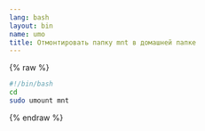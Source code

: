 ```yaml
---
lang: bash
layout: bin
name: umo
title: Отмонтировать папку mnt в домашней папке
---
```

{% raw %}
```bash
#!/bin/bash
cd
sudo umount mnt
```
{% endraw %}